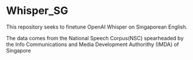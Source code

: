 # Whisper_SG

This repository seeks to finetune OpenAI Whisper on Singaporean English.

The data comes from the National Speech Corpus(NSC) spearheaded by the 
Info Communications and Media Development Authorithy (IMDA) of Singapore
